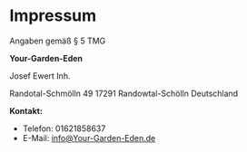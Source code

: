 # Impressum


Angaben gemäß § 5 TMG

**Your-Garden-Eden**

Josef Ewert Inh.

Randotal-Schmölln 49 
17291 Randowtal-Schölln
Deutschland

**Kontakt:**

*   Telefon: 01621858637
*   E-Mail: info@Your-Garden-Eden.de
